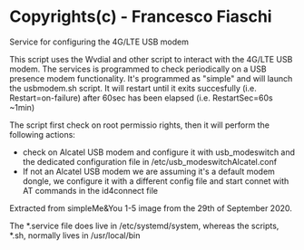 # Copyrights(c) - Francesco Fiaschi

Service for configuring the 4G/LTE USB modem

This script uses the Wvdial and other script to interact with the 4G/LTE USB
modem.
The services is programmed to check periodically on a USB presence modem
functionality. It's programmed as "simple" and will launch the usbmodem.sh
script. It will restart until it exits succesfully (i.e. Restart=on-failure)
after 60sec has been elapsed (i.e. RestartSec=60s ~1min)

The script first check on root permissio rights, then it will perform the
following actions:

- check on Alcatel USB modem and configure it with usb_modeswitch and the
  dedicated configuration file in /etc/usb_modeswitchAlcatel.conf
- If not an Alcatel USB modem we are assuming it's a default modem dongle,
  we configure it with a different config file and start connet with AT
  commands in the id4connect file 


Extracted from simpleMe&You 1-5 image from the 29th of September 2020. 


The *.service file does live in /etc/systemd/system, whereas the scripts, *.sh,
normally lives in /usr/local/bin

